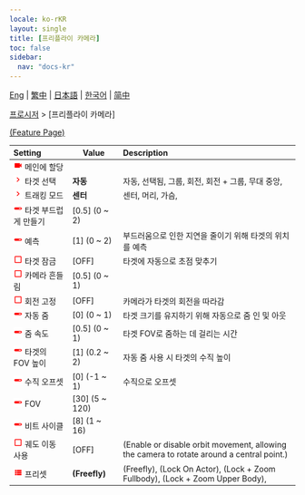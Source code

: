 ```yaml
---
locale: ko-rKR
layout: single
title: [프리플라이 카메라]
toc: false
sidebar:
  nav: "docs-kr"
---
```

[Eng](/dancexr/menu/2025.4/motion/freefly_cam) | [繁中](/tw/dancexr/menu/2025.4/motion/freefly_cam) | [日本語](/jp/dancexr/menu/2025.4/motion/freefly_cam) | [한국어](/kr/dancexr/menu/2025.4/motion/freefly_cam) | [简中](/zh/dancexr/menu/2025.4/motion/freefly_cam)

[프로시저](../menu#프로시저) > [프리플라이 카메라]



[(Feature Page)](/kr/dancexr/features/freefly_cam)

| Setting | Value | Description |
| :--- | --- | :--- |
| <img src="/images/icon/ic_videocam.png" alt="videocam icon"/> 메인에 할당</nobr>|| 
| <img src="/images/icon/ic_chevron.png" alt="chevron icon"/> 타겟 선택</nobr>| **자동** | 자동, 선택됨, 그룹, 회전, 회전 + 그룹, 무대 중앙,  |
| <img src="/images/icon/ic_chevron.png" alt="chevron icon"/> 트래킹 모드</nobr>| **센터** | 센터, 머리, 가슴,  |
| <img src="/images/icon/ic_slider.png" alt="slider icon"/> 타겟 부드럽게 만들기</nobr>| [0.5] (0 ~ 2) | 
| <img src="/images/icon/ic_slider.png" alt="slider icon"/> 예측</nobr>| [1] (0 ~ 2) | 부드러움으로 인한 지연을 줄이기 위해 타겟의 위치를 예측
| <img src="/images/icon/ic_check_off.png" alt="check off icon"/> 타겟 잠금</nobr>| [OFF] | 타겟에 자동으로 초점 맞추기
| <img src="/images/icon/ic_check_off.png" alt="check off icon"/> 카메라 흔들림</nobr>| [0.5] (0 ~ 1) | 
| <img src="/images/icon/ic_check_off.png" alt="check off icon"/> 회전 고정</nobr>| [OFF] | 카메라가 타겟의 회전을 따라감
| <img src="/images/icon/ic_slider.png" alt="slider icon"/> 자동 줌</nobr>| [0] (0 ~ 1) | 타겟 크기를 유지하기 위해 자동으로 줌 인 및 아웃
| <img src="/images/icon/ic_slider.png" alt="slider icon"/> 줌 속도</nobr>| [0.5] (0 ~ 1) | 타겟 FOV로 줌하는 데 걸리는 시간
| <img src="/images/icon/ic_slider.png" alt="slider icon"/> 타겟의 FOV 높이</nobr>| [1] (0.2 ~ 2) | 자동 줌 사용 시 타겟의 수직 높이
| <img src="/images/icon/ic_slider.png" alt="slider icon"/> 수직 오프셋</nobr>| [0] (-1 ~ 1) | 수직으로 오프셋
| <img src="/images/icon/ic_slider.png" alt="slider icon"/> FOV</nobr>| [30] (5 ~ 120) | 
| <img src="/images/icon/ic_slider.png" alt="slider icon"/> 비트 사이클</nobr>| [8] (1 ~ 16) | 
| <img src="/images/icon/ic_check_off.png" alt="check off icon"/> 궤도 이동 사용</nobr>| [OFF] | (Enable or disable orbit movement, allowing the camera to rotate around a central point.)
| <img src="/images/icon/ic_list.png" alt="list icon"/> 프리셋</nobr>| **(Freefly)** | (Freefly), (Lock On Actor), (Lock + Zoom Fullbody), (Lock + Zoom Upper Body),  |

